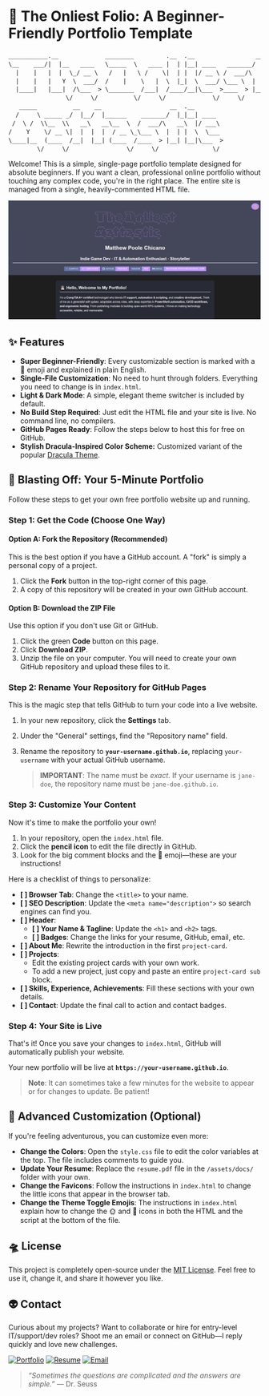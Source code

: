 # 📔 The Onliest Folio: A Beginner-Friendly Portfolio Template

```txt
___________.__             ________         .__  .__                 __   
\__    ___/|  |__   ____   \_____  \   ____ |  | |__| ____   _______/  |_ 
  |    |   |  |  \_/ __ \   /   |   \ /    \|  | |  |/ __ \ /  ___/\   __\
  |    |   |   Y  \  ___/  /    |    \   |  \  |_|  \  ___/ \___ \  |  |  
  |____|   |___|  /\___  > \_______  /___|  /____/__|\___  >____  > |__|  
                \/     \/          \/     \/             \/     \/        
   _____          __    __                   __  .__                      
  /     \ _____ _/  |__/  |______    _______/  |_|__| ____                
 /  \ /  \\__  \\   __\   __\__  \  /  ___/\   __\  |/ ___\               
/    Y    \/ __ \|  |  |  |  / __ \_\___ \  |  | |  \  \___               
\____|__  (____  /__|  |__| (____  /____  > |__| |__|\___  >              
        \/     \/                \/     \/               \/               
```

Welcome! This is a simple, single-page portfolio template designed for absolute beginners. If you want a clean, professional online portfolio without touching any complex code, you're in the right place. The entire site is managed from a single, heavily-commented HTML file.

![A screenshot of the portfolio website, showing a header with an ASCII art logo, a name, a tagline, and several badges. Below that are cards for projects and skills.](https://raw.githubusercontent.com/TheOnliestMattastic/TheOnliestMattastic.github.io/main/assets/imgs/screenshot.png)


## ✨ Features

* **Super Beginner-Friendly**: Every customizable section is marked with a 🔧 emoji and explained in plain English.
* **Single-File Customization**: No need to hunt through folders. Everything you need to change is in `index.html`.
* **Light & Dark Mode**: A simple, elegant theme switcher is included by default.
* **No Build Step Required**: Just edit the HTML file and your site is live. No command line, no compilers.
* **GitHub Pages Ready**: Follow the steps below to host this for free on GitHub.
* **Stylish Dracula-Inspired Color Scheme:** Customized variant of the popular [Dracula Theme](https://draculatheme.com/).

## 🚀 Blasting Off: Your 5-Minute Portfolio

Follow these steps to get your own free portfolio website up and running.

### Step 1: Get the Code (Choose One Way)

#### Option A: Fork the Repository (Recommended)

This is the best option if you have a GitHub account. A "fork" is simply a personal copy of a project.

1. Click the **Fork** button in the top-right corner of this page.
2. A copy of this repository will be created in your own GitHub account.

#### Option B: Download the ZIP File

Use this option if you don't use Git or GitHub.

1. Click the green **Code** button on this page.
2. Click **Download ZIP**.
3. Unzip the file on your computer. You will need to create your own GitHub repository and upload these files to it.

### Step 2: Rename Your Repository for GitHub Pages

This is the magic step that tells GitHub to turn your code into a live website.

1. In your new repository, click the **Settings** tab.
2. Under the "General" settings, find the "Repository name" field.
3. Rename the repository to **`your-username.github.io`**, replacing `your-username` with your actual GitHub username.

    > **IMPORTANT**: The name must be *exact*. If your username is `jane-doe`, the repository name must be `jane-doe.github.io`.

### Step 3: Customize Your Content

Now it's time to make the portfolio your own!

1. In your repository, open the `index.html` file.
2. Click the **pencil icon** to edit the file directly in GitHub.
3. Look for the big comment blocks and the 🔧 emoji—these are your instructions!

Here is a checklist of things to personalize:

* **[ ] Browser Tab**: Change the `<title>` to your name.
* **[ ] SEO Description**: Update the `<meta name="description">` so search engines can find you.
* **[ ] Header**:
  * **[ ] Your Name & Tagline**: Update the `<h1>` and `<h2>` tags.
  * **[ ] Badges**: Change the links for your resume, GitHub, email, etc.
* **[ ] About Me**: Rewrite the introduction in the first `project-card`.
* **[ ] Projects**:
  * Edit the existing project cards with your own work.
  * To add a new project, just copy and paste an entire `project-card sub` block.
* **[ ] Skills, Experience, Achievements**: Fill these sections with your own details.
* **[ ] Contact**: Update the final call to action and contact badges.

### Step 4: Your Site is Live

That's it! Once you save your changes to `index.html`, GitHub will automatically publish your website.

Your new portfolio will be live at **`https://your-username.github.io`**.

> **Note**: It can sometimes take a few minutes for the website to appear or for changes to update. Be patient!

## 🧪 Advanced Customization (Optional)

If you're feeling adventurous, you can customize even more:

* **Change the Colors**: Open the `style.css` file to edit the color variables at the top. The file includes comments to guide you.
* **Update Your Resume**: Replace the `resume.pdf` file in the `/assets/docs/` folder with your own.
* **Change the Favicons**: Follow the instructions in `index.html` to change the little icons that appear in the browser tab.
* **Change the Theme Toggle Emojis**: The instructions in `index.html` explain how to change the 🌞 and 🌛 icons in both the HTML and the script at the bottom of the file.

## 🛸 License

This project is completely open-source under the [MIT License](LICENSE). Feel free to use it, change it, and share it however you like.

## 👽 Contact  

Curious about my projects? Want to collaborate or hire for entry-level IT/support/dev roles? Shoot me an email or connect on GitHub—I reply quickly and love new challenges.  

[![Portfolio](https://img.shields.io/badge/Portfolio-Live_Site-bd93f9?style=for-the-badge&logo=githubpages&logoColor=white&labelColor=6272a4)](https://theonliestmattastic.github.io/)
[![Resume](https://img.shields.io/badge/Resume-PDF-bd93f9?style=for-the-badge&logo=adobeacrobatreader&logoColor=white&labelColor=6272a4)](https://raw.githubusercontent.com/theonliestmattastic/theonliestmattastic.github.io/main/assets/docs/resume.pdf)
[![Email](https://img.shields.io/badge/Email-matthew.poole485%40gmail.com-bd93f9?style=for-the-badge&logo=gmail&logoColor=white&labelColor=6272a4)](mailto:matthew.poole485@gmail.com)  

> *“Sometimes the questions are complicated and the answers are simple.”* — Dr. Seuss  

